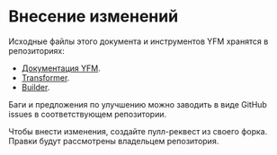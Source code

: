 # Внесение изменений

Исходные файлы этого документа и инструментов YFM хранятся в репозиториях:

* [Документация YFM](https://github.com/diplodoc-platform/docs).
* [Transformer](https://github.com/yandex-cloud/yfm-transform).
* [Builder](https://github.com/diplodoc-platform/cli).

Баги и предложения по улучшению можно заводить в виде GitHub issues в соответствующем репозитории.

Чтобы внести изменения, создайте пулл-реквест из своего форка. Правки будут рассмотрены владельцем репозитория.
